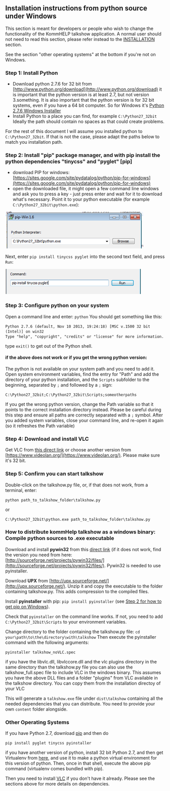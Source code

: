 
## Installation instructions from python source under Windows

This section is meant for developers or people who wish to change the functionality of the KommHELP talkshow application. A normal user should not need to read this section, please refer instead to the [INSTALLATION](../README.md#INSTALLATION) section.

See the section "other operating systems" at the bottom if you're not on Windows.

### Step 1: Install Python

* Download python 2.7.6 for 32 bit from [http://www.python.org/download](http://www.python.org/download)
it is important that the python version is at least 2.7, but not version 3.something. It is also important that the python version is for 32 bit systems, even if you have a 64 bit computer. So for Windows it's [Python 2.7.6 Windows Installer](http://www.python.org/ftp/python/2.7.6/python-2.7.6.msi)
* Install Python to a place you can find, for example `C:\Python27_32bit` Ideally the path should contain no spaces as that could create problems.

For the rest of this document I will assume you installed python to `C:\Python27_32bit`. If that is not the case, please adapt the paths below to match you installation path.


### Step 2: Install "pip" package manager, and with pip install the python dependencies "tinycss" and "pyglet" [pip]

* download PIP for windows: [https://sites.google.com/site/pydatalog/python/pip-for-windows](https://sites.google.com/site/pydatalog/python/pip-for-windows)
* open the downloaded file, it might open a few command line windows and ask you to press a key - just press enter and wait for it to download what's necessary. Point it to your python executable (for example `C:\Python27_32bit\python.exe`):

![pip1](pip-win1.png)

Next, enter `pip install tinycss pyglet` into the second text field, and press `Run`:

![pip1](pip-win2.png)

### Step 3: Configure python on your system

Open a command line and enter: `python`
You should get something like this:

```
Python 2.7.6 (default, Nov 10 2013, 19:24:18) [MSC v.1500 32 bit (Intel)] on win32
Type "help", "copyright", "credits" or "license" for more information.
```

type `exit()` to get out of the Python shell.

#### if the above does not work or if you get the wrong python version:

The python is not available on your system path and you need to add it. Open system environment variables, find the entry for "Path" and add the directory of your python installation, and the `Scripts` subfolder to the beginning, separated by `;` and followed by a `;` sign:

```
C:\Python27_32bit;C:\Python27_32bit\Scripts;someotherpaths
```

If you get the wrong python version, change the Path variable so that it points to the correct installation directory instead. Please be careful during this step and ensure all paths are correctly separated with a `;` symbol.
After you added system variables, close your command line, and re-open it again (so it refreshes the Path variable)

### Step 4: Download and install VLC

Get VLC from [this direct link](https://get.videolan.org/vlc/2.1.3/win32/vlc-2.1.3-win32.exe) or choose another version from [https://www.videolan.org/](https://www.videolan.org/). Please make sure it's 32 bit.

### Step 5: Confirm you can start talkshow

Double-click on the talkshow.py file, or, if that does not work, from a terminal, enter:

```
python path_to_talkshow_folder\talkshow.py
```
or
```
C:\Python27_32bit\python.exe path_to_talkshow_folder\talkshow.py
```

### How to distribute kommHelp talkshow as a windows binary: Compile python sources to .exe executable

Download and install **pywin32** from this [direct link](http://sourceforge.net/projects/pywin32/files/pywin32/Build%20218/pywin32-218.win32-py2.7.exe/download) (if it does not work, find the version you need from here: [http://sourceforge.net/projects/pywin32/files/](http://sourceforge.net/projects/pywin32/files/). Pywin32 is needed to use pyinstaller.

Download **UPX** from [http://upx.sourceforge.net/](http://upx.sourceforge.net/). Unzip it and copy the executable to the folder containing talkshow.py. This adds compression to the compiled files. 

Install **pyinstaller** with pip: `pip install pyinstaller` (see [Step 2 for how to get pip on Windows](#pip)).

Check that `pyinstaller` on the command line works. If not, you need to add `C:\Python27_32bit\Scripts` to your environment variables.

Change directory to the folder containing the talkshow.py file: `cd your\path\to\the\directory\with\talkshow`
Then execute the pyinstaller command with the following arguments:

```
pyinstaller talkshow_noVLC.spec
```

if you have the libvlc.dll, libvlccore.dll and the vlc plugins directory in the same directory than the talkshow.py file you can also use the talkshow_full.spec file to include VLC in the windows binary. This assumes you have the above DLL files and a folder "plugins" from VLC available in the talkshow directory. You can copy them from the installation directoy of your VLC

This will generate a `talkshow.exe` file under `dist\talkshow` containing all the needed dependencies that you can distribute. You need to provide your own `content` folder alongside. 


### Other Operating Systems 

If you have Python 2.7, download [pip](http://www.pip-installer.org/en/latest/installing.html) and then do

```
pip install pyglet tinycss pyinstaller
```

if you have another version of python, install 32 bit Python 2.7, and then get Virtualenv from [here](http://www.verious.com/code/CharleneJiang/virtualenv-burrito/), and use it to make a python virtual environment for this version of python. Then, once in that shell, execute the above pip command (virtualenv comes bundled with pip).

Then you need to install [VLC](https://www.videolan.org/vlc/) if you don't have it already. Please see the sections above for more details on dependencies. 


